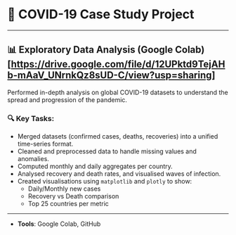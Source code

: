 # 🦠 COVID-19 Case Study Project
---

## 📊 Exploratory Data Analysis (Google Colab) [https://drive.google.com/file/d/12UPktd9TejAHb-mAaV_UNrnkQz8sUD-C/view?usp=sharing]

Performed in-depth analysis on global COVID-19 datasets to understand the spread and progression of the pandemic.

### 🔍 Key Tasks:
- Merged datasets (confirmed cases, deaths, recoveries) into a unified time-series format.
- Cleaned and preprocessed data to handle missing values and anomalies.
- Computed monthly and daily aggregates per country.
- Analysed recovery and death rates, and visualised waves of infection.
- Created visualisations using `matplotlib` and `plotly` to show:
  - Daily/Monthly new cases
  - Recovery vs Death comparison
  - Top 25 countries per metric

---


- **Tools**: Google Colab, GitHub
